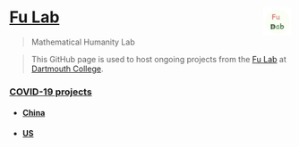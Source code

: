 # [Fu Lab](https://fudab.github.io) <img src="./images/Logo.png" align = "right" alt="" width="50">

> Mathematical Humanity Lab

> This GitHub page is used to host ongoing projects from the [Fu Lab](https://www.dartmouth.edu/~fengfu/) at [Dartmouth College](https://home.dartmouth.edu).

### [COVID-19 projects](https://fudab.github.io/covid-19/)

- #### [China](https://fudab.github.io/covid-19/china)

- #### [US](https://fudab.github.io/covid-19/us)

